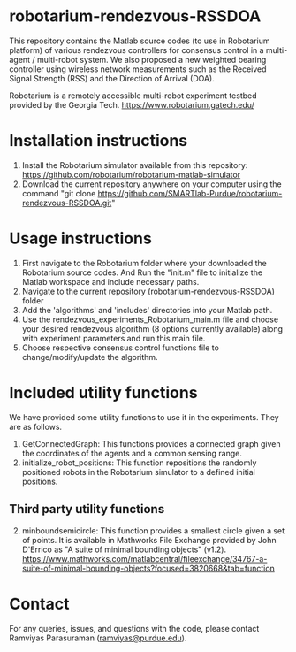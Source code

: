 # robotarium-rendezvous-RSSDOA

This repository contains the Matlab source codes (to use in Robotarium platform) of various rendezvous controllers for consensus control in a multi-agent / multi-robot system. We also proposed a new weighted bearing controller using wireless network measurements such as the Received Signal Strength (RSS) and the Direction of Arrival (DOA). 

Robotarium is a remotely accessible multi-robot experiment testbed provided by the Georgia Tech. https://www.robotarium.gatech.edu/

# Installation instructions
1. Install the Robotarium simulator available from this repository: https://github.com/robotarium/robotarium-matlab-simulator
2. Download the current repository anywhere on your computer using the command "git clone https://github.com/SMARTlab-Purdue/robotarium-rendezvous-RSSDOA.git"

# Usage instructions
1. First navigate to the Robotarium folder where your downloaded the Robotarium source codes. And Run the "init.m" file to initialize the Matlab workspace and include necessary paths.
2. Navigate to the current repository (robotarium-rendezvous-RSSDOA) folder
3. Add the 'algorithms' and 'includes' directories into your Matlab path.
4. Use the rendezvous_experiments_Robotarium_main.m file and choose your desired rendezvous algorithm (8 options currently available) along with experiment parameters and run this main file.
5. Choose respective consensus control functions file to change/modify/update the algorithm.

# Included utility functions
We have provided some utility functions to use it in the experiments. They are as follows.
1. GetConnectedGraph: This functions provides a connected graph given the coordinates of the agents and a common sensing range.
2. initialize_robot_positions: This function repositions the randomly positioned robots in the Robotarium simulator to a defined initial positions. 
## Third party utility functions
2. minboundsemicircle: This function provides a smallest circle given a set of points. It is available in Mathworks File Exchange provided by John D'Errico as "A suite of minimal bounding objects" (v1.2). 
https://www.mathworks.com/matlabcentral/fileexchange/34767-a-suite-of-minimal-bounding-objects?focused=3820668&tab=function

# Contact
For any queries, issues, and questions with the code, please contact Ramviyas Parasuraman (ramviyas@purdue.edu).
